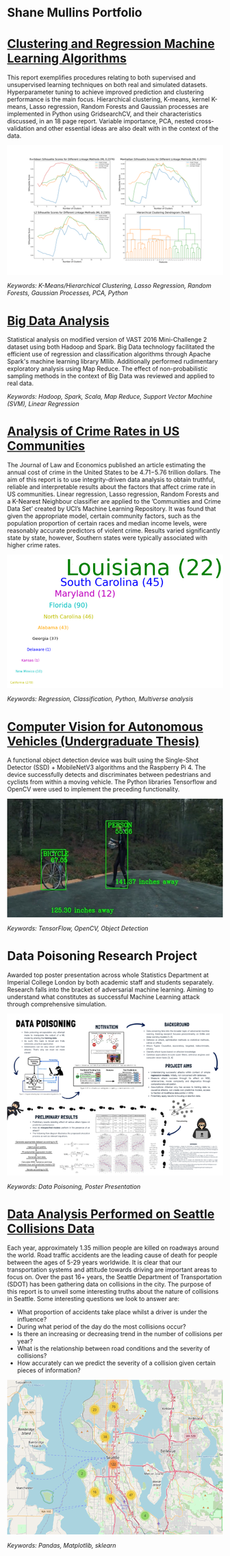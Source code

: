 # Shane Mullins Portfolio 

# [Clustering and Regression Machine Learning Algorithms](https://github.com/spmullins99/ML-Algorithms)
This report exemplifies procedures relating to both supervised and unsupervised learning techniques
on both real and simulated datasets. Hyperparameter tuning to achieve improved prediction and clustering
performance is the main focus. Hierarchical clustering, K-means, kernel K-means, Lasso regression, Random Forests 
and Gaussian processes are implemented in Python using GridsearchCV, and their characteristics discussed, in an 18 page report. 
Variable importance, PCA, nested cross-validation and other essential ideas are also dealt with in the context of
the data. 

![](/images/hcd1-1.png)

*Keywords: K-Means/Hierarchical Clustering, Lasso Regression, Random Forests, Gaussian Processes, PCA, Python*

# [Big Data Analysis](https://github.com/spmullins99/Statistical-Methods-for-Big-Data)

Statistical analysis on modified version of VAST 2016 Mini-Challenge 2 dataset using both Hadoop and Spark. Big Data technology facilitated the efficient use of regression and classification algorithms through Apache Spark's machine learning library Mllib. Additionally performed rudimentary exploratory analysis using Map Reduce. The effect of non-probabilistic sampling methods in the context of Big Data was reviewed and applied to real data.

*Keywords: Hadoop, Spark, Scala, Map Reduce, Support Vector Machine (SVM), Linear Regression*

# [Analysis of Crime Rates in US Communities](https://github.com/spmullins99/Analysis-of-Crime-Rates-in-US-Communities)

The Journal of Law and Economics published an article estimating the annual cost of crime in
the United States to be $4.71-$5.76 trillion dollars. The aim of this report is to use integrity-driven data analysis to obtain truthful, reliable and interpretable
results about the factors that affect crime rate in US communities. Linear regression,
Lasso regression, Random Forests and a K-Nearest Neighbour classifier are applied to the ’Communities
and Crime Data Set’ created by UCI’s Machine Learning Repository. It was found that
given the appropriate model, certain community factors, such as the population proportion of certain
races and median income levels, were reasonably accurate predictors of violent crime. Results varied significantly state by state, however, Southern states were typically associated with
higher crime rates.

![](/images/eda2.png)

*Keywords: Regression, Classification, Python, Multiverse analysis*


# [Computer Vision for Autonomous Vehicles (Undergraduate Thesis)](https://github.com/spmullins99/Computer-Vision-with-SSD-MobileNet)
A functional object detection device was built using the Single-Shot Detector (SSD) + MobileNetV3
algorithms and the Raspberry Pi 4. The device successfully detects and discriminates between pedestrians 
and cyclists from within a moving vehicle. The Python libraries Tensorflow and OpenCV were 
used to implement the preceding functionality.

![](/images/CV1.jpg)

*Keywords: TensorFlow, OpenCV, Object Detection*

# Data Poisoning Research Project
Awarded top poster presentation across whole Statistics Department at Imperial College London by both academic staff and students separately. Research falls into the bracket of adversarial machine learning. Aiming to understand what constitutes as successful Machine Learning attack through comprehensive simulation.

![](/images/DPPoster.png)

*Keywords: Data Poisoning, Poster Presentation*

# [Data Analysis Performed on Seattle Collisions Data](https://github.com/spmullins99/Seattle-Collisions)
Each year, approximately 1.35 million people are killed on roadways around the world. Road traffic accidents are the leading cause of death for people between the ages of 5-29 years worldwide. It is clear that our transportation systems and attitude towards driving are important areas to focus on. Over the past 16+ years, the Seattle Department of Transportation (SDOT) has been gathering data on collisions in the city. The purpose of this report is to unveil some interesting truths about the nature of collisions in Seattle. Some interesting questions we look to answer are:

* What proportion of accidents take place whilst a driver is under the influence? 
* During what period of the day do the most collisions occur?
* Is there an increasing or decreasing trend in the number of collisions per year?
* What is the relationship between road conditions and the severity of collisions?
* How accurately can we predict the severity of a collision given certain pieces of information?

![](/images/Seattle1.png)

*Keywords: Pandas, Matplotlib, sklearn*





